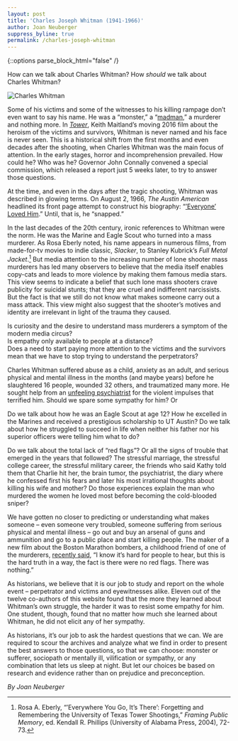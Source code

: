 ```yaml
---
layout: post
title: 'Charles Joseph Whitman (1941-1966)'
author: Joan Neuberger
suppress_byline: true
permalink: /charles-joseph-whitman
---
```

<div class="white bar"><div class="container"><div class="col-sm-12 col-md-10 col-md-offset-1 col-lg-8 col-lg-offset-2 post-content">
{::options parse_block_html="false" /}

How can we talk about Charles Whitman? How _should_ we talk about Charles Whitman?

<div class="floated-image">
  <img src="{{ site.baseurl }}/images/posts/neuberger/charles-whitman.jpg" alt="Charles Whitman" />
</div>

Some of his victims and some of the witnesses to his killing rampage don’t even want to say his name. He was a “monster,” a “[madman][madman],” a murderer and nothing more. In [_Tower_][tower], Keith Maitland’s moving 2016 film about the heroism of the victims and survivors, Whitman is never named and his face is never seen. This is a historical shift from the first months and even decades after the shooting, when Charles Whitman was the main focus of attention.  In the early stages, horror and incomprehension prevailed. How could he? Who was he? Governor John Connally convened a special commission, which released a report just 5 weeks later, to try to answer those questions.

At the time, and even in the days after the tragic shooting, Whitman was described in glowing terms. On August 2, 1966, _The Austin American_ headlined its front page attempt to construct his biography: “[’Everyone’ Loved Him][newspaper].” Until, that is, he “snapped.”

In the last decades of the 20th century, ironic references to Whitman were the norm. He was the Marine and Eagle Scout  who turned into a mass murderer. As Rosa Eberly noted, his name appears in numerous films, from made-for-tv movies to indie classic, _Slacker_, to Stanley Kubrick’s _Full Metal Jacket_.[^1] But media attention to the increasing number of lone shooter mass murderers has led many observers to believe that the media itself enables copy-cats and leads to more violence by making them famous media stars. This view seems to indicate a belief that such lone mass shooters crave publicity for suicidal stunts; that they are cruel and indifferent narcissists. But the fact is that we still do not know what makes someone carry out a mass attack. This view might also suggest that the shooter’s motives and identity are irrelevant in light of the trauma they caused.

Is curiosity and the desire to understand mass murderers a symptom of the modern media circus?    
Is empathy only available to people at a distance?     
Does a need to start paying more attention to the victims and the survivors mean that we have to stop trying to understand the perpetrators?

Charles Whitman suffered abuse as a child, anxiety as an adult, and serious physical and mental illness in the months (and maybe years) before he slaughtered 16 people, wounded 32 others, and traumatized many more.  He sought help from an [unfeeling psychiatrist][madman] for the violent impulses that terrified him.  Should we spare some sympathy for him? Or

Do we talk about how he was an Eagle Scout at age 12? How he excelled in the Marines and received a prestigious scholarship to UT Austin? Do we talk about how he struggled to succeed in life when neither his father nor his superior officers were telling him what to do?

Do we talk about the total lack of “red flags”? Or all the signs of trouble that emerged in the years that followed? The stressful marriage, the stressful college career, the stressful military career, the friends who said Kathy told them that Charlie hit her, the brain tumor, the psychiatrist, the diary where he confessed first his fears and later his most irrational thoughts about killing his wife and mother? Do those experiences explain the man who murdered the women he loved most before becoming the cold-blooded sniper?

We have gotten no closer to predicting or understanding what makes someone – even someone very troubled, someone suffering from serious physical and mental illness – go out and buy an arsenal of guns and ammunition and go to a public place and start killing people.  The maker of a new film about the Boston Marathon bombers, a childhood friend of one of the murderers, [recently said][boston], “I know it’s hard for people to hear, but this is the hard truth in a way, the fact is there were no red flags. There was nothing.”

As historians, we believe that it is our job to study and report on the whole event – perpetrator and victims and eyewitnesses alike. Eleven out of the twelve co-authors of this website found that the more they learned about Whitman’s own struggle, the harder it was to resist some empathy for him. One student, though, found that no matter how much she learned about Whitman, he did not elicit any of her sympathy.

As historians, it’s our job to ask the hardest questions that we can. We are required to scour the archives and analyze what we find in order to present the best answers to those questions, so that we can choose:  monster or sufferer, sociopath or mentally ill, vilification or sympathy, or any combination that lets us sleep at night. But let our choices be based on research and evidence rather than on prejudice and preconception.

_By Joan Neuberger_

</div></div></div>

[^1]: Rosa A. Eberly, “’Everywhere You Go, It’s There’: Forgetting and Remembering the University of Texas Tower Shootings,” _Framing Public Memory_, ed. Kendall R. Phillips (University of Alabama Press, 2004), 72-73.

[madman]: http://www.texasmonthly.com/articles/the-madman-on-the-tower/
[tower]: http://www.towerdocumentary.com
[newspaper]: /how-austin-newspapers-covered-the-shooting
[boston]: http://www.wbur.org/hereandnow/2016/04/22/jahar-film-kanno-youngs-hayes

